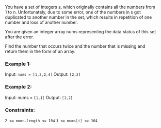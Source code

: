 You have a set of integers s, which originally contains all the numbers from 1 to n. Unfortunately, due to some error, one of the numbers in s got duplicated to another number in the set, which results in repetition of one number and loss of another number.

You are given an integer array nums representing the data status of this set after the error.

Find the number that occurs twice and the number that is missing and return them in the form of an array.

 

### Example 1:

Input: `nums = [1,2,2,4]`
Output: `[2,3]`


### Example 2:

Input: nums = `[1,1]`
Output: `[1,2]`
 

### Constraints:

`2 <= nums.length <= 104`
`1 <= nums[i] <= 104`
